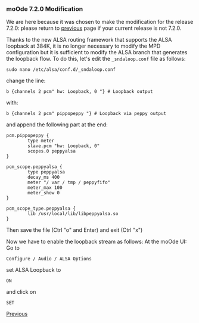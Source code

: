 ### moOde 7.2.0 Modification
We are here because it was chosen to make the modification for the release 7.2.0: please return to [previous](https://github.com/FdeAlexa/PeppyMeter_and_moOde/blob/main/2_moOde.md) page if your current release is not 7.2.0.

Thanks to the new ALSA routing framework that supports the ALSA loopback at 384K, it is no longer necessary to modify the MPD configuration but it is sufficient to modify the ALSA branch that generates the loopback flow. To do this, let's edit the ````_sndaloop.conf```` file as follows:
```
sudo nano /etc/alsa/conf.d/_sndaloop.conf
```
change the line:
```
b {channels 2 pcm" hw: Loopback, 0 "} # Loopback output
```
with:
```
b {channels 2 pcm" pippopeppy "} # Loopback via peppy output
```
and append the following part at the end:
```
pcm.pippopeppy {
        type meter
        slave.pcm "hw: Loopback, 0"
        scopes.0 peppyalsa
}

pcm_scope.peppyalsa {
        type peppyalsa
        decay_ms 400
        meter "/ var / tmp / peppyfifo"
        meter_max 100
        meter_show 0
}

pcm_scope_type.peppyalsa {
        lib /usr/local/lib/libpeppyalsa.so
}
```
Then save the file (Ctrl "o" and Enter)
and exit (Ctrl "x")

Now we have to enable the loopback stream as follows:
At the moOde UI:
Go to
```
Configure / Audio / ALSA Options
```
set ALSA Loopback to 
```
ON
```
and click on 
```
SET
```

[Previous](https://github.com/FdeAlexa/PeppyMeter_and_moOde/blob/main/2_moOde.md)
